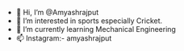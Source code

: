 - 👋 Hi, I’m @Amyashrajput
- 👀 I’m interested in sports especially Cricket.
- 🌱 I’m currently learning Mechanical Engineering
- 📫 Instagram:- amyashrajput

<!---
Amyashrajput/Amyashrajput is a ✨ special ✨ repository because its `README.md` (this file) appears on your GitHub profile.
You can click the Preview link to take a look at your changes.
--->
